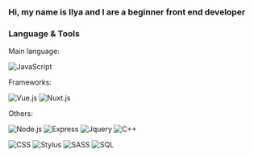 ### Hi, my name is Ilya and I are a beginner front end developer

### Language & Tools

Main language:

![JavaScript](https://img.shields.io/badge/-JavaScript-1e272e?style=for-the-badge&logo=JavaScript)

Frameworks:

![Vue.js](https://img.shields.io/badge/-Vue.js-1e272e?style=for-the-badge&logo=Vue-dot-js) ![Nuxt.js](https://img.shields.io/badge/-Nuxt.js-1e272e?style=for-the-badge&logo=Nuxt-dot-js)

Others:

![Node.js](https://img.shields.io/badge/-Node.js-1e272e?style=for-the-badge&logo=node-dot-js) ![Express](https://img.shields.io/badge/-Express-1e272e?style=for-the-badge&logo=express) ![Jquery](https://img.shields.io/badge/-Jquery-1e272e?style=for-the-badge&logo=Jquery) ![C++](https://img.shields.io/badge/-C++-1e272e?style=for-the-badge&logo=C%2b%2b&logoColor=6296CC)

![CSS](https://img.shields.io/badge/-CSS-1e272e?style=for-the-badge&logo=css3&logoColor=1572B6) ![Stylus](https://img.shields.io/badge/-Stylus-1e272e?style=for-the-badge&logo=Stylus) ![SASS](https://img.shields.io/badge/-SCSS-1e272e?style=for-the-badge&logo=sass) ![SQL](https://img.shields.io/badge/-SQL-1e272e?style=for-the-badge&logo=mysql)

